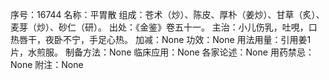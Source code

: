 序号：16744
名称：平胃散
组成：苍术（炒）、陈皮、厚朴（姜炒）、甘草（炙）、麦芽（炒）、砂仁（研）。
出处：《金鉴》卷五十一。
主治：小儿伤乳，吐哯，口热唇干，夜卧不宁，手足心热。
加减：None
功效：None
用法用量：引用姜1片，水煎服。
制备方法：None
临床应用：None
各家论述：None
用药禁忌：None
附注：None
